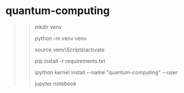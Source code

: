 # quantum-computing

>> mkdir venv
>>
>> python -m venv venv
>>
>> source venv\Scripts\activate
>>
>> pip install -r requirements.txt
>>
>> ipython kernel install --name "quantum-computing" --user
>>
>>jupyter notebook
